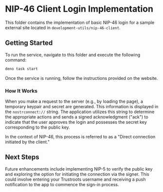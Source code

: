 # NIP-46 Client Login Implementation

This folder contains the implementation of basic NIP-46 login for a
sample external site located in `development-utils/nip-46-client`.

## Getting Started

To run the service, navigate to this folder and execute the following
command:

```bash
deno task start
```

Once the service is running, follow the instructions provided on the
website.

### How It Works

When you make a request to the server (e.g., by loading the page), a
temporary keypair and secret are generated. This information is
displayed in the `nostrconnect://` string. The application utilizes
this string to determine the appropriate actions and sends a signed
acknowledgment ("ack") to indicate that the user approves the login
and possesses the secret key corresponding to the public key.

In the context of NIP-46, this process is referred to as a "Direct
connection initiated by the client."

## Next Steps

Future enhancements include implementing NIP-5 to verify the public
key and exploring the option for initiating the connection via the
signer. This could involve entering your Trustroots username and
receiving a push notification to the app to commence the sign-in
process.
